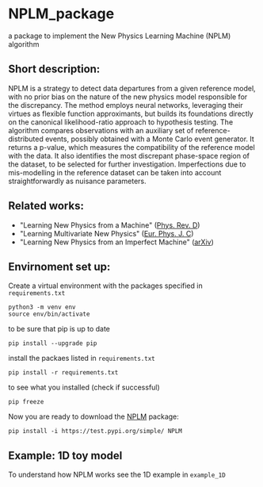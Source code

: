 # NPLM_package
a package to implement the New Physics Learning Machine (NPLM) algorithm

## Short description:
NPLM is a strategy to detect data departures from a given reference model, with no prior bias on the nature of the new physics model responsible for the discrepancy. The method employs neural networks, leveraging their virtues as flexible function approximants, but builds its foundations directly on the canonical likelihood-ratio approach to hypothesis testing. The algorithm compares observations with an auxiliary set of reference-distributed events, possibly obtained with a Monte Carlo event generator. It returns a p-value, which measures the compatibility of the reference model with the data. It also identifies the most discrepant phase-space region of the dataset, to be selected for further investigation. Imperfections due to mis-modelling in the reference dataset can be taken into account straightforwardly as nuisance parameters.

## Related works:
- "Learning New Physics from a Machine" ([Phys. Rev. D](https://doi.org/10.1103/PhysRevD.99.015014))
- "Learning Multivariate New Physics" ([Eur. Phys. J. C](https://doi.org/10.1140/epjc/s10052-021-08853-y))
- "Learning New Physics from an Imperfect Machine" ([arXiv](https://arxiv.org/abs/2111.13633))

## Envirnoment set up:
Create a virtual environment with the packages specified in `requirements.txt`
  ```
  python3 -m venv env
  source env/bin/activate
  ```
  to be sure that pip is up to date
  ```
  pip install --upgrade pip
  ```
  install the packaes listed in `requirements.txt`
  ```
  pip install -r requirements.txt 
  ```
  to see what you installed (check if successful)
  ```
  pip freeze
  ```
  Now you are ready to download the [NPLM](https://test.pypi.org/project/NPLM/) package:
  ```
  pip install -i https://test.pypi.org/simple/ NPLM
  ```
## Example: 1D toy model
To understand how NPLM works see the 1D example in `example_1D`
